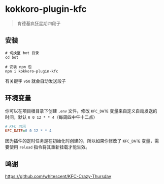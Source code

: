 # kokkoro-plugin-kfc

> 肯德基疯狂星期四段子

## 安装

```shell
# 切换至 bot 目录
cd bot

# 安装 npm 包
npm i kokkoro-plugin-kfc
```

有关键字 `v50` 就会自动发送段子

## 环境变量

你可以在项目根目录下创建 `.env` 文件，修改 `KFC_DATE` 变量来自定义自动发送的时间，默认 `0 0 12 * * 4`（每周四中午十二点）

```ini
# KFC 时间
KFC_DATE=0 0 12 * * 4
```

因为插件的定时任务是在初始化时创建的，所以如果你修改了 `KFC_DATE` 变量，需要使用 `reload` 指令将其重新挂载才能生效。

## 鸣谢

https://github.com/whitescent/KFC-Crazy-Thursday
